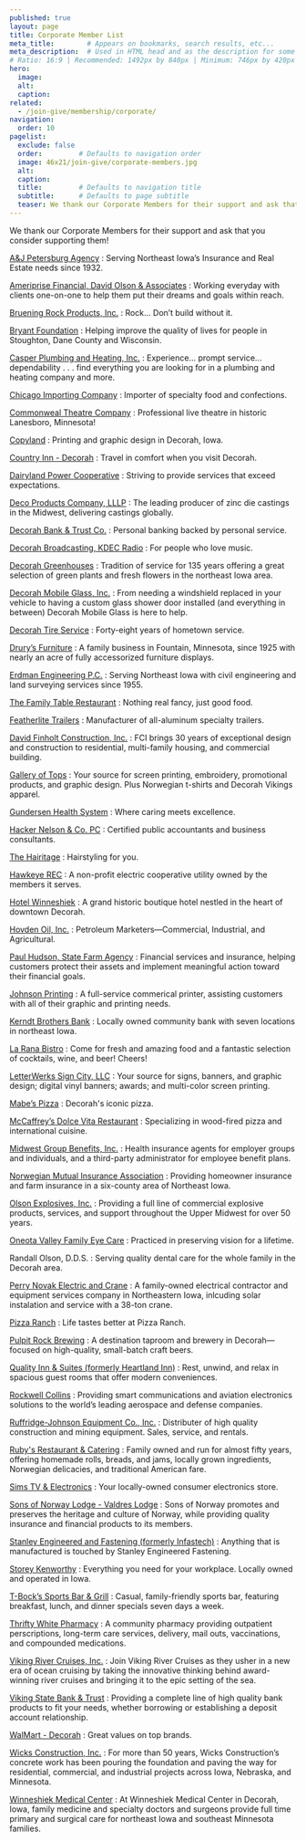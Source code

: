 ```yaml
---
published: true
layout: page
title: Corporate Member List
meta_title:        # Appears on bookmarks, search results, etc...
meta_description:  # Used in HTML head and as the description for some search engines
# Ratio: 16:9 | Recommended: 1492px by 840px | Minimum: 746px by 420px
hero:
  image:
  alt:
  caption:
related:
  - /join-give/membership/corporate/
navigation:
  order: 10
pagelist:
  exclude: false
  order:         # Defaults to navigation order  
  image: 46x21/join-give/corporate-members.jpg
  alt:
  caption:
  title:         # Defaults to navigation title
  subtitle:      # Defaults to page subtitle
  teaser: We thank our Corporate Members for their support and ask that you consider supporting them!
---
```

We thank our Corporate Members for their support and ask that you consider supporting them!

[A&amp;J Petersburg Agency](http://www.ajpetersburg.com/)
: Serving Northeast Iowa’s Insurance and Real Estate needs since 1932.

[Ameriprise Financial, David Olson &amp; Associates](http://www.ameripriseadvisors.com/david.m.olson/)
: Working everyday with clients one-on-one to help them put their dreams and goals within reach.

[Bruening Rock Products, Inc.](http://www.brueningrock.com/)
: Rock… Don’t build without it.

[Bryant Foundation](http://edwinandjanetbryantfoundation.org/)
: Helping improve the quality of lives for people in Stoughton, Dane County and Wisconsin.

[Casper Plumbing and Heating, Inc.](http://www.casperdecorah.com/)
: Experience... prompt service... dependability . . . find everything you are looking for in a plumbing and heating company and more.

[Chicago Importing Company](http://www.chicagoimporting.com/)
: Importer of specialty food and confections.

[Commonweal Theatre Company](http://www.commonwealtheatre.org/)
: Professional live theatre in historic Lanesboro, Minnesota!

[Copyland](https://www.facebook.com/copyland52101/)
: Printing and graphic design in Decorah, Iowa. 

[Country Inn - Decorah](http://www.countryinns.com/decorah-hotel-ia-52101/iadecora)
: Travel in comfort when you visit Decorah.

[Dairyland Power Cooperative](http://www.dairynet.com/)
: Striving to provide services that exceed expectations.

[Deco Products Company, LLLP](http://www.decoprod.com/)
: The leading producer of zinc die castings in the Midwest, delivering castings globally.

[Decorah Bank &amp; Trust Co.](http://www.decorahbank.com/)
: Personal banking backed by personal service.

[Decorah Broadcasting, KDEC Radio](http://www.kdecradio.net/)
: For people who love music.

[Decorah Greenhouses](http://www.decorahgreenhouses.com/)
: Tradition of service for 135 years offering a great selection of green plants and fresh flowers in the northeast Iowa area. 

[Decorah Mobile Glass, Inc.](http://www.decorahmobileglass.com/auto-glass)
: From needing a windshield replaced in your vehicle to having a custom glass shower door installed (and everything in between) Decorah Mobile Glass is here to help.

[Decorah Tire Service](http://www.goodyear.com/)
: Forty-eight years of hometown service.

[Drury’s Furniture](http://www.drurysfurniture.com/)
: A family business in Fountain, Minnesota, since 1925 with nearly an acre of fully accessorized furniture displays.

[Erdman Engineering P.C.](http://www.erdmanengineering.com/)
: Serving Northeast Iowa with civil engineering and land surveying services since 1955.

[The Family Table Restaurant](http://www.familytabledecorah.com/)
: Nothing real fancy, just good food.

[Featherlite Trailers](http://www.fthr.com/)
: Manufacturer of all-aluminum specialty trailers.

[David Finholt Construction, Inc.](http://www.finholtconstruction.com/Home.asp)
: FCI brings 30 years of exceptional design and construction to residential, multi-family housing, and commercial building.

[Gallery of Tops](http://www.galleryoftops.com/)
: Your source for screen printing, embroidery, promotional products, and graphic design. Plus Norwegian t-shirts and Decorah Vikings apparel.

[Gundersen Health System](http://www.gundersenhealth.org/)
: Where caring meets excellence.

[Hacker Nelson &amp; Co. PC](http://www.hackernelson.com/)
: Certified public accountants and business consultants.

[The Hairitage](https://www.facebook.com/pages/The-Hairitage/143643975670113)
: Hairstyling for you.

[Hawkeye REC](http://www.hawkeyerec.com/)
: A non-profit electric cooperative utility owned by the members it serves.

[Hotel Winneshiek](http://www.hotelwinn.com/)
: A grand historic boutique hotel nestled in the heart of downtown Decorah.

[Hovden Oil, Inc.](http://hovdenoil.com/)
: Petroleum Marketers—Commercial, Industrial, and Agricultural.

[Paul Hudson, State Farm Agency](http://www.paulhudson.biz/)
: Financial services and insurance, helping customers protect their assets and implement meaningful action toward their financial goals.

[Johnson Printing](http://www.johnson-printing.com/Site/Welcome.html)
: A full-service commerical printer, assisting customers with all of their graphic and printing needs.

[Kerndt Brothers Bank](http://www.kerndtbrothers.com)
: Locally owned community bank with seven locations in northeast Iowa.

[La Rana Bistro](http://ww41.laranabistro.com/)
: Come for fresh and amazing food and a fantastic selection of cocktails, wine, and beer! Cheers!

[LetterWerks Sign City, LLC](http://www.letterwerks.com/)
: Your source for signs, banners, and graphic design; digital vinyl banners; awards; and multi-color screen printing.

[Mabe’s Pizza](http://www.mabespizza.com/)
: Decorah's iconic pizza.

[McCaffrey’s Dolce Vita Restaurant](http://www.mcdolcevita.com/)
: Specializing in wood-fired pizza and international cuisine.

[Midwest Group Benefits, Inc.](http://www.midwestbenefits.com/)
: Health insurance agents for employer groups and individuals, and a third-party administrator for employee benefit plans.

[Norwegian Mutual Insurance Association](http://www.norwegianmutualins.com/)
: Providing homeowner insurance and farm insurance in a six-county area of Northeast Iowa.

[Olson Explosives, Inc.](http://www.oricaminingservices.com/us/en/page/orica_distributors/olson_explosives/olson_explosives#.T9X_mq5M4YY)
: Providing a full line of commercial explosive products, services, and support throughout the Upper Midwest for over 50 years.

[Oneota Valley Family Eye Care](http://www.decoraheye.com/)
: Practiced in preserving vision for a lifetime.

Randall Olson, D.D.S.
: Serving quality dental care for the whole family in the Decorah area.

[Perry Novak Electric and Crane](http://www.perrynovakelectric.com/)
: A family-owned electrical contractor and equipment services company in Northeastern Iowa, inlcuding solar instalation and service with a 38-ton crane. 

[Pizza Ranch](http://www.decorahpizzaranch.com/index.html)
: Life tastes better at Pizza Ranch.

[Pulpit Rock Brewing](http://www.pulpitrockbrewing.com)
: A destination taproom and brewery in Decorah—focused on high-quality, small-batch craft beers.

[Quality Inn &amp; Suites (formerly Heartland Inn)](http://www.choicehotels.com/)
: Rest, unwind, and relax in spacious guest rooms that offer modern conveniences.

[Rockwell Collins](http://www.rockwellcollins.com/)
: Providing smart communications and aviation electronics solutions to the world’s leading aerospace and defense companies.

[Ruffridge-Johnson Equipment Co., Inc.](http://www.rjequip.com/)
: Distributer of high quality construction and mining equipment. Sales, service, and rentals.

[Ruby's Restaurant & Catering](http://chamberorganizer.com/decorahareachamber/mem_rubys)
: Family owned and run for almost fifty years, offering homemade rolls, breads, and jams, locally grown ingredients, Norwegian delicacies, and traditional American fare.

[Sims TV & Electronics](http://www.simstvandelectronics.com/)
: Your locally-owned consumer electronics store.

[Sons of Norway Lodge - Valdres Lodge](https://www.sofn.com/lodgeDirectory/prepareReview.do?distFromMap=1)
: Sons of Norway promotes and preserves the heritage and culture of Norway, while providing quality insurance and financial products to its members.

[Stanley Engineered and Fastening (formerly Infastech)](http://www.stanleyengineeredfastening.com/)
: Anything that is manufactured is touched by Stanley Engineered Fastening.

[Storey Kenworthy](http://www.storeykenworthy.com/)
: Everything you need for your workplace. Locally owned and operated in Iowa.

[T-Bock’s Sports Bar &amp; Grill](http://www.tbocks.com/)
: Casual, family-friendly sports bar, featuring breakfast, lunch, and dinner specials seven days a week. 

[Thrifty White Pharmacy](http://www.thriftywhite.com/)
: A community pharmacy providing outpatient perscriptions, long-term care services, delivery, mail outs, vaccinations, and compounded medications.

[Viking River Cruises, Inc.](https://www.vikingrivercruises.com/?refcd=GO20120430223917100211s_viking_river_cruises&amp;tsacr=GO11872645970&amp;refsrcprg=sem&amp;utm_source=google&amp;utm_medium=cpc&amp;utm_campaign=brand)
: Join Viking River Cruises as they usher in a new era of ocean cruising by taking the innovative thinking behind award-winning river cruises and bringing it to the epic setting of the sea.

[Viking State Bank &amp; Trust](https://www.vikingstatebank.com/)
: Providing a complete line of high quality bank products to fit your needs, whether borrowing or establishing a deposit account relationship. 

[WalMart - Decorah](http://www.walmart.com/)
: Great values on top brands.

[Wicks Construction, Inc.](http://www.wicksconstruction.com/)
: For more than 50 years, Wicks Construction’s concrete work has been pouring the foundation and paving the way for residential, commercial, and industrial projects across Iowa, Nebraska, and Minnesota.

[Winneshiek Medical Center](http://www.winmedical.org/)
: At Winneshiek Medical Center in Decorah, Iowa, family medicine and specialty doctors and surgeons provide full time primary and surgical care for northeast Iowa and southeast Minnesota families.